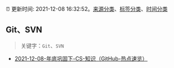 :alarm_clock: 更新时间: 2021-12-08 16:32:52。[来源分类](../README.md)、[标签分类](../TAGS.md)、[时间分类](../TIMELINE.md)

## Git、SVN


> 关键字：`Git`、`SVN`



- [2021-12-08-年底巩固下-CS-知识（GitHub-热点速览）](https://toutiao.io/k/anl6l5t) 
